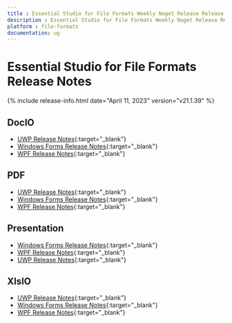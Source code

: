 ```yaml
---
title : Essential Studio for File Formats Weekly Nuget Release Release Notes  
description : Essential Studio for File Formats Weekly Nuget Release Release Notes  
platform : file-formats
documentation: ug
---
```


# Essential Studio for File Formats  Release Notes  

{% include release-info.html date="April 11, 2023" version="v21.1.39" %} 

## DocIO

* [UWP Release Notes](/uwp/release-notes/v21.1.39#docio){:target="_blank"}
* [Windows Forms Release Notes](/windowsforms/release-notes/v21.1.39#docio){:target="_blank"}
* [WPF Release Notes](/wpf/release-notes/v21.1.39#docio){:target="_blank"}


## PDF

* [UWP Release Notes](/uwp/release-notes/v21.1.39#pdf){:target="_blank"}
* [Windows Forms Release Notes](/windowsforms/release-notes/v21.1.39#pdf){:target="_blank"}
* [WPF Release Notes](/wpf/release-notes/v21.1.39#pdf){:target="_blank"}


## Presentation

* [Windows Forms Release Notes](/windowsforms/release-notes/v21.1.39#presentation){:target="_blank"}
* [WPF Release Notes](/wpf/release-notes/v21.1.39#presentation){:target="_blank"}
* [UWP Release Notes](/uwp/release-notes/v21.1.39#presentation){:target="_blank"}


## XlsIO

* [UWP Release Notes](/uwp/release-notes/v21.1.39#xlsio){:target="_blank"}
* [Windows Forms Release Notes](/windowsforms/release-notes/v21.1.39#xlsio){:target="_blank"}
* [WPF Release Notes](/wpf/release-notes/v21.1.39#xlsio){:target="_blank"}